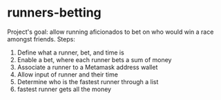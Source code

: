 # runners-betting
Project's goal: allow running aficionados to bet on who would win a race amongst friends. 
Steps:
1. Define what a runner, bet, and time is
2. Enable a bet, where each runner bets a sum of money
3. Associate a runner to a Metamask address wallet
4. Allow input of runner and their time
5. Determine who is the fastest runner through a list
6. fastest runner gets all the money
